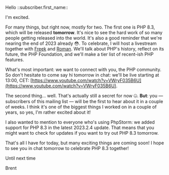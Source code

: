 Hello ::subscriber.first_name::

I'm excited. 

For many things, but right now, mostly for two. The first one is PHP 8.3, which will be released **tomorrow**. It's nice to see the hard work of so many people getting released into the world. It's also a good reminder that we're nearing the end of 2023 already 😳. To celebrate, I will host a livestream together with [Freek](https://twitter.com/freekmurze) and [Roman](https://twitter.com/pronskiy). We'll talk about PHP's history, reflect on its future, the PHP Foundation, and we'll make a tier list of recent-ish PHP features.

What's most important: we want to connect with you, the PHP community. So don't hesitate to come say hi tomorrow in chat: we'll be live starting at 13:00, CET: [https://www.youtube.com/watch?v=VWryF035B6U](https://www.youtube.com/watch?v=VWryF035B6U).

The second thing… well. That's actually still a secret for now 🤐. **But**: you — subscribers of this mailing list — will be the first to hear about it in a couple of weeks. I think it's one of the biggest things I worked on in a couple of years, so yes, I'm rather excited about it!

I also wanted to mention to everyone who's using PhpStorm: we added support for PHP 8.3 in the latest 2023.2.4 update. That means that you might want to check for updates if you want to try out PHP 8.3 tomorrow.

That's all I have for today, but many exciting things are coming soon! I hope to see you in chat tomorrow to celebrate PHP 8.3 together! 

Until next time

Brent